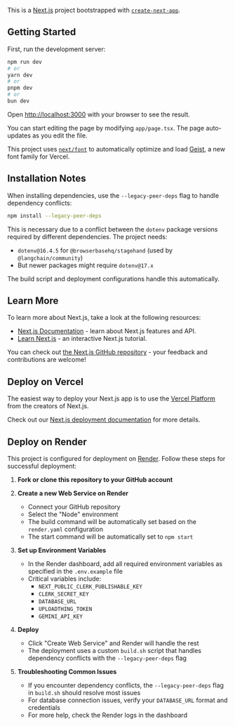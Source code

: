 This is a [Next.js](https://nextjs.org) project bootstrapped with [`create-next-app`](https://nextjs.org/docs/app/api-reference/cli/create-next-app).

## Getting Started

First, run the development server:

```bash
npm run dev
# or
yarn dev
# or
pnpm dev
# or
bun dev
```

Open [http://localhost:3000](http://localhost:3000) with your browser to see the result.

You can start editing the page by modifying `app/page.tsx`. The page auto-updates as you edit the file.

This project uses [`next/font`](https://nextjs.org/docs/app/building-your-application/optimizing/fonts) to automatically optimize and load [Geist](https://vercel.com/font), a new font family for Vercel.

## Installation Notes

When installing dependencies, use the `--legacy-peer-deps` flag to handle dependency conflicts:

```bash
npm install --legacy-peer-deps
```

This is necessary due to a conflict between the `dotenv` package versions required by different dependencies. The project needs:

- `dotenv@16.4.5` for `@browserbasehq/stagehand` (used by `@langchain/community`)
- But newer packages might require `dotenv@17.x`

The build script and deployment configurations handle this automatically.

## Learn More

To learn more about Next.js, take a look at the following resources:

- [Next.js Documentation](https://nextjs.org/docs) - learn about Next.js features and API.
- [Learn Next.js](https://nextjs.org/learn) - an interactive Next.js tutorial.

You can check out [the Next.js GitHub repository](https://github.com/vercel/next.js) - your feedback and contributions are welcome!

## Deploy on Vercel

The easiest way to deploy your Next.js app is to use the [Vercel Platform](https://vercel.com/new?utm_medium=default-template&filter=next.js&utm_source=create-next-app&utm_campaign=create-next-app-readme) from the creators of Next.js.

Check out our [Next.js deployment documentation](https://nextjs.org/docs/app/building-your-application/deploying) for more details.

## Deploy on Render

This project is configured for deployment on [Render](https://render.com). Follow these steps for successful deployment:

1. **Fork or clone this repository to your GitHub account**

2. **Create a new Web Service on Render**
   - Connect your GitHub repository
   - Select the "Node" environment
   - The build command will be automatically set based on the `render.yaml` configuration
   - The start command will be automatically set to `npm start`

3. **Set up Environment Variables**
   - In the Render dashboard, add all required environment variables as specified in the `.env.example` file
   - Critical variables include:
     - `NEXT_PUBLIC_CLERK_PUBLISHABLE_KEY`
     - `CLERK_SECRET_KEY`
     - `DATABASE_URL`
     - `UPLOADTHING_TOKEN`
     - `GEMINI_API_KEY`

4. **Deploy**
   - Click "Create Web Service" and Render will handle the rest
   - The deployment uses a custom `build.sh` script that handles dependency conflicts with the `--legacy-peer-deps` flag

5. **Troubleshooting Common Issues**
   - If you encounter dependency conflicts, the `--legacy-peer-deps` flag in `build.sh` should resolve most issues
   - For database connection issues, verify your `DATABASE_URL` format and credentials
   - For more help, check the Render logs in the dashboard
